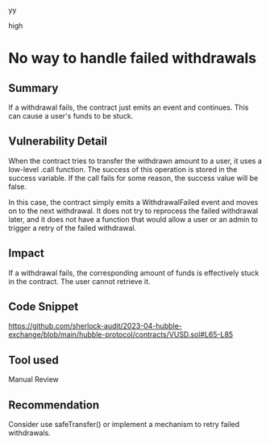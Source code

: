 yy

high

# No way to handle failed withdrawals

## Summary
If a withdrawal fails, the contract just emits an event and continues. This can cause a user's funds to be stuck.

## Vulnerability Detail
When the contract tries to transfer the withdrawn amount to a user, it uses a low-level .call function. The success of this operation is stored in the success variable. If the call fails for some reason, the success value will be false.

In this case, the contract simply emits a WithdrawalFailed event and moves on to the next withdrawal. It does not try to reprocess the failed withdrawal later, and it does not have a function that would allow a user or an admin to trigger a retry of the failed withdrawal.

## Impact
If a withdrawal fails, the corresponding amount of funds is effectively stuck in the contract. The user cannot retrieve it.

## Code Snippet
https://github.com/sherlock-audit/2023-04-hubble-exchange/blob/main/hubble-protocol/contracts/VUSD.sol#L65-L85

## Tool used
Manual Review

## Recommendation
Consider use safeTransfer() or implement a mechanism to retry failed withdrawals.